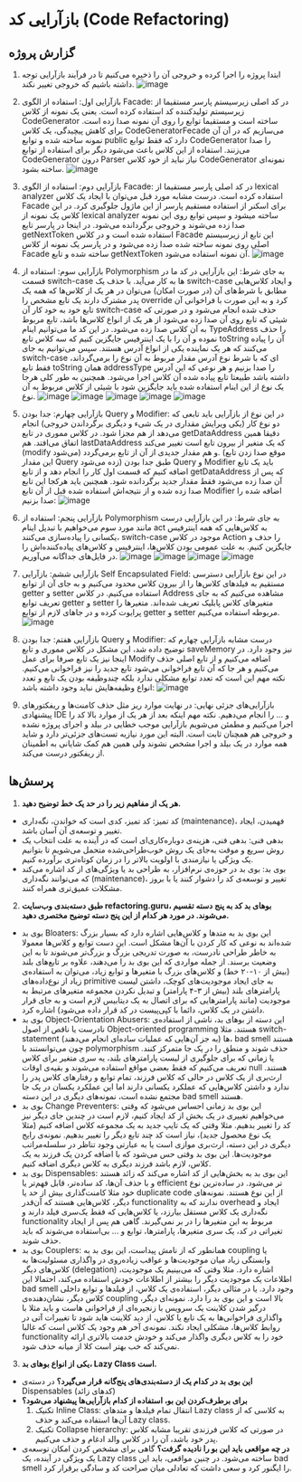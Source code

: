 # بازآرایی کد (Code Refactoring)
## گزارش پروژه
1. ابتدا پروژه را اجرا کرده و خروجی آن را ذخیره می‌کنیم تا در فرآیند بازآرایی توجه داشته باشیم که خروجی تغییر نکند.
![image](https://github.com/msrazavi/Refactoring_MiniJava_Compiler/assets/24840082/720109af-3ec9-41ab-90d4-c0343d74b3a9)

2. بازآرایی اول: استفاده از الگوی Facade:
   در کد اصلی زیرسیستم پارسر مستقیما از زیرسیستم تولیدکننده کد استفاده کرده است. یعنی یک نمونه از کلاس CodeGenerator ساخته است و مستقیما توابع را روی آن نمونه صدا زده است. برای کاهش پیچیدگی، یک کلاس CodeGeneratorFecade می‌سازیم که در آن آن نمونه ساخته شده و توابع public دارد که فقط توابع CodeGenerator را صدا می‌زنند. استفاده از این کلاس باعث می‌شود دیگر برای استفاده از توابع CodeGenerator درون Parser نیاز نباید از خود کلاس CodeGenerator نمونه‌ای ساخته بشود.
![image](https://github.com/msrazavi/Refactoring_MiniJava_Compiler/assets/24840082/634681c8-13ad-4644-b971-85badb4a28e3)

3. بازآرایی دوم: استفاده از الگوی Facade:
    در کد اصلی پارسر مستقیما از lexical analyzer استفاده کرده است. درست مشابه مورد قبل می‌توان با ایجاد یک کلاس Facade برای اسکنر از استفاده مستقیم پارسر از این ماژول جلوگیری کرد. در این کلاس یک نمونه از lexical analyzer ساخته میشود و سپس توابع روی این نمونه صدا زده می‌شوند و خروجی برگردانده می‌شود. در اینجا در پارسر تابع getNextToken استفاده شده است و در کلاس Facade این تابع از زیرسیستم اصلی روی نمونه ساخته شده صدا زده می‌شود و در پارسر یک نمونه از کلاس Facade ساخته شده و تابع getNextToken آن نمونه استفاده می‌شود.
  ![image](https://github.com/msrazavi/Refactoring_MiniJava_Compiler/assets/24840082/5d50bf8d-37ab-4843-96ec-8e1a917daf54)

4. بازآرایی سوم: استفاده از Polymorphism به جای شرط:
این بازآرایی در کد ما در قسمت switch-case ها به کار می‌آید. با حذف یک switch-case و ایجاد کلاس‌هایی مطابق با شرط‌های آن (در صورت امکان) می‌توان در هر یک از کلاس‌ها که همه یک پدر مشترک دارند یک تابع مشخص را override کرد و به این صورت با فراخوانی آن تابع خود به خود کار آن switch-case حذف شده انجام می‌شود و در صورتی که شیئی که تابع روی آن صدا زده می‌شود از هر یک از انواع کلاس‌ها باشد، تابع مربوط به آن کلاس صدا زده می‌شود. در این کد ما می‌توانیم اینام TypeAddress را حذف نموده و آن را با یک اینترفیس جایگزین کنیم که سه کلاس تابع toString آن را پیاده می‌کنند که هر یک نماینده یکی از انواع آدرس هستند. سپس می‌توانیم به جای switch-case ای که با شرط نوع آدرس مقدار مربوط به آن نوع را برمی‌گرداند، فقط تابع toString همان addressType را صدا بزنیم و هر نوعی که این آدرس داشته باشد طبیعتا تابع پیاده شده آن کلاس اجرا می‌شود. همچنین به طور کلی هرجا یک نوع از این اینام استفاده شده باید جایگزین شود با شیئی از کلاس مربوط به آن نوع.
![image](https://github.com/msrazavi/Refactoring_MiniJava_Compiler/assets/24840082/63d2266d-6691-4879-a484-7226bf85ea4c)
![image](https://github.com/msrazavi/Refactoring_MiniJava_Compiler/assets/24840082/7608a1dc-8f7f-44d9-bb03-6ec7039291c6)
![image](https://github.com/msrazavi/Refactoring_MiniJava_Compiler/assets/24840082/bf717126-5240-446f-b707-743b719936b3)
![image](https://github.com/msrazavi/Refactoring_MiniJava_Compiler/assets/24840082/cccea9f9-0849-4f28-ad88-ea4615b89813)
![image](https://github.com/msrazavi/Refactoring_MiniJava_Compiler/assets/24840082/b3748824-c59e-40d0-ba4f-114768bc9c51)



5. بازآرایی چهارم: جدا بودن Query و Modifier:
در این نوع از بازآرایی باید تابعی که دو نوع کار (یکی ویرایش مقداری در یک شیء و دیگری برگرداندن خروجی) انجام می‌دهد از هم مجزا شود. در کلاس مموری در تابع getDataAddress دقیقا همین اتفاق می‌افتد. هم lastDataAddress که یک متغیر از بیرون تابع است تغییر می‌کند (modify می‌شود) و هم مقدار جدیدی از آن از تابع برمی‌گردد. (موقع صدا زدن تابع این مقدار Query زده می‌شود) طبق جدا بودن Query و Modifier باید یک تابع اضافه کنیم که قسمت اول کار را انجام دهد و از تابع getDataAddress که پس از آن صدا زده می‌شود فقط مقدار جدید برگردانده شود. همچنین باید هرکجا این تابع صدا زده شده و از نتیجه‌اش استفاده شده قبل از آن تابع Modifier اضافه شده را صدا بزنیم:
![image](https://github.com/msrazavi/Refactoring_MiniJava_Compiler/assets/24840082/f726a50a-0e0c-4449-929a-fc01fed1d231)

6. بازآرایی پنجم: استفاده از Polymorphism به جای شرط:
   در این بازآرایی درست مانند مورد سوم می‌خواهیم با تبدیل اینام act به کلاس‌هایی که همه اینترفیس یکسانی را پیاده‌سازی می‌کنند، switch-case موجود در کلاس Action را حذف و جایگزین کنیم. به علت عمومی بودن کلاس‌ها، اینترفیس و کلاس‌های پیاده‌کننده‌اش را در فایل‌های جداگانه می‌آوریم.
   ![image](https://github.com/msrazavi/Refactoring_MiniJava_Compiler/assets/24840082/216ddabf-5f4c-4ddf-88fb-55775fd1e714)
![image](https://github.com/msrazavi/Refactoring_MiniJava_Compiler/assets/24840082/af59126c-8902-47df-a91d-63df8bd5c0cc)
![image](https://github.com/msrazavi/Refactoring_MiniJava_Compiler/assets/24840082/44e7b0db-d9d7-4a8a-ab41-3dea85fabe69)
![image](https://github.com/msrazavi/Refactoring_MiniJava_Compiler/assets/24840082/5e1d124d-f8f0-4c59-95b2-bb387a38e586)


7. بازآرایی ششم: بازآرایی Self Encapsulated Field:
    در این نوع بازآرایی دسترسی مستقیم به فیلدهای کلاس‌ها را از بیرون کلاس محدود می‌کنیم و به جای آن از توابع getter و setter استفاده می‌کنیم. در کلاس Address مشاهده می‌کنیم که به جای تعریف توابع getter و setter متغیرهای کلاس پابلیک تعریف شده‌اند. متغیرها را پرایوت کرده و در جاهای لازم از توابع getter و setter مربوطه استفاده می‌کنیم.
    ![image](https://github.com/msrazavi/Refactoring_MiniJava_Compiler/assets/24840082/84e61b26-5b3c-4ca0-933b-287bb7df4fba)

    
    

8. بازآرایی هفتم: جدا بودن Query و Modifier:
    درست مشابه بازآرایی چهارم که توضیح داده شد، این مشکل در کلاس مموری و تابع saveMemory نیز وجود دارد. در اینجا نیز یک تابع صرفا برای عمل Modify اضافه می‌کنیم و از تابع اصلی حذف می‌کنیم و هر جا که آن تابع فراخوانی می‌شود تابع جدید را نیز فراخوانی می‌کنیم. نکته مهم این است که تعدد توابع مشکلی ندارد بلکه چندوظیفه بودن یک تابع و تعدد انواع وظیفه‌هایش نباید وجود داشته باشد:
    ![image](https://github.com/msrazavi/Refactoring_MiniJava_Compiler/assets/24840082/b4b01a23-53e7-4b7a-92e3-34856d979b3c)

9. بازآرایی‌های جزئی نهایی: در نهایت موارد ریز مثل حذف کامنت‌ها و ریفکتورهای پیشنهادی IDE و ... را انجام می‌دهیم. نکته مهم اینکه بعد از هر یک از موارد بالا کد را اجرا می‌کنیم و مطمئن می‌شویم بازآرایی موجب خطایی در بیلد و اجرای پروژه نشده و خروجی هم همچنان ثابت است. البته این مورد نیازبه تست‌های جزئی‌تر دارد و شاید همه موارد در یک بیلد و اجرا مشخص نشوند ولی همین هم کمک شایانی به اطمینان از ریفکتور درست می‌کند. 





## پرسش‌ها
1. **هر یک از مفاهیم زیر را در حد یک خط توضیح دهید.**
- کد تمیز: کد تمیز، کدی است که خواندن، نگه‌داری (maintenance)، فهمیدن، ایجاد تغییر و توسعه‌ی آن آسان باشد.
- بدهی فنی: بدهی فنی، هزینه‌ی دوباره‌کاری‌ای است که در آینده به علت انتخاب یک روش سریع و موقت به‌جای یک روش خوب‌طراحی‌شده متحمل می‌شویم تا بتوانیم یک ویژگی یا نیازمندی با اولویت بالاتر را در زمان کوتاه‌تری برآورده کنیم.
- بوی بد: بوی بد در حوزه‌ی نرم‌افزار، به طراحی بد یا ویژگی‌های از کد اشاره می‌کند که می‌توانند نگه‌داری (maintenance)، تغییر و توسعه‌ی کد را دشوار کنند یا با بروز مشکلات عمیق‌تری همراه کنند.
2. **طبق دسته‌بندی وب‌سایت refactoring.guru، بوهای بد کد به پنج دسته تقسیم می‌شوند. در مورد هر کدام از این پنج دسته توضیح مختصری دهید.**
- بوی بد Bloaters: این بوی بد به متدها و کلاس‌هایی اشاره دارد که بسیار بزرگ شده‌اند به نوعی که کار کردن با آن‌ها مشکل است. این دست توابع و کلاس‌ها معمولا به خاطر طراحی نادرست، به صورت تدریجی بزرگ و بزرگ‌تر می‌شوند تا به این وضعیت برسند. از جمله مواردی که این بوی بد را می‌دهند، علاوه بر تابع‌های بلند (بیش از ۱۰-۲۰ خط) و کلاس‌های بزرگ با متغیر‌ها و توابع زیاد، می‌توان به استفاده‌ی زیاد از نوع‌داده‌های primitive به جای ایجاد موجودیت‌های کوچک، داشتن لیست پارامتر‌های بلند (بیش از ۳-۴ پارامتر) و تبدیل نکردن مجموعه متغیرهای مرتبط به موجودیت (مانند پارامتر‌هایی که برای اتصال به یک دیتابیس لازم است و به جای قرار داشتن در یک کلاس، دائما با کپی‌پیست در کد قرار داده می‌شود) اشاره کرد.
- بوی بد Object-Orientation Abusers: این دسته از بو‌های بد،‌ ناشی از استفاده‌ی نادرست یا ناقص از اصول Object-oriented programming هستند. مثلا switch-statement ها (به جز آن‌هایی که عملیات ساده‌ای انجام می‌دهند)، bad smell هستند چون می‌توانستند با polymorphism حذف شوند و منطق را در یک جا متمرکز کنند. یا زمانی که برای جلوگیری از لیست پارامترهای بلند، یه سری متغیر برای کلاس تعریف می‌کنیم که فقط بعضی مواقع استفاده می‌شوند و بقیه‌ی اوقات null هستند. ارث‌بری از یک کلاس در حالی که کلاس فرزند، تمام توابع و رفتارهای کلاس پدر را ندارد و داشتن کلاس‌هایی که عملکرد یکسانی دارند اما این عملکرد یکسان در یک جا مجتمع نشده است، نمونه‌های دیگری در این دسته bad smell هستند.
- بوی بد Change Preventers: این بوی بد زمانی احساس می‌شود که وقتی می‌خواهیم تغییری در یک بخش از کد ایجاد کنیم، لازم است در چندین جای دیگر نیز کد را تغییر بدهیم. مثلا وقتی که یک تایپ جدید به یک مجموعه کلاس اضافه کنیم (مثلا یک نوع محصول جدید)، نیاز است کد چند تابع دیگر را تغییر بدهیم. نمونه‌ی رایج دیگری در این دسته، ارث‌بری موازی است یا به عبارتی وجود تناظر در سلسله‌مراتب موجودیت‌ها. این بوی بد وقتی حس می‌شود که با اضافه کردن یک فرزند به یک کلاس، لازم باشد فرزند دیگری به کلاس دیگری اضافه کنیم.
- بوی بد Dispensables: این بوی بد به بخش‌هایی از کد اشاره می‌کند که زائد هستند و با حذف آن‌ها، کد ساده‌تر، قابل فهم‌تر یا efficient تر می‌شود. در ساده‌ترین نوع خود مثلا کامنت‌گذاری بیش از حد یا duplicate code از این نوع هستند. نمونه‌های دیگر، کلاس‌هایی هستند که آن‌قدر functionality ندارند که به overhead ایجاد و نگه‌داری یک کلاس مستقل بیارزد، یا کلاس‌هایی که فقط یک‌سری فیلد دارند و functionality مربوط به این متغیرها را در بر نمی‌گیرند. گاهی هم پس از ایجاد تغیراتی در کد، یک سری متغیر‌ها، پارامتر‌ها، توابع و ... بی‌استفاده می‌شوند که باید حذف شوند.
- بوی بد Couplers: همانطور که از نامش پیداست، این بوی بد به coupling یا وابستگی زیاد میان موجودیت‌ها و عواقب زیاده‌روی در واگذاری مسئولیت‌ها به کلاس‌های دیگر (delegation) اشاره دارد. مثلا وقتی که می‌بینیم یک موجودیت، اطلاعات یک موجودیت دیگر را بیشتر از اطلاعات خودش استفاده می‌کند، احتمالا این bad smell وجود دارد. یا در مثالی دیگر، استفاده‌ی یک کلاس، از فیلد‌ها و توابع داخلی کلاس دیگر، نشان‌دهنده‌ی coupling بالا است و این بوی بد را دارد. نمونه‌ای دیگر، درگیر شدن کلاینت یک سرویس با زنجیره‌ای از فراخوانی هاست و باید مثلا با واگذاری فراخوانی‌ها به یک تابع یا کلاس، از دید کلاینت هاید شود تا تغییرات آتی در روابط کلاس‌ها، مشکلی ایجاد نکند. نمونه‌ی آخر هم وجود یک کلاس است که غالبا functionality خود را به کلاس دیگری واگذار می‌کند و خودش خدمت بالاتری ارائه نمی‌کند که خب بهتر است کلا از میانه حذف شود.
3. **یکی از انواع بوهای بد، Lazy Class است.**
  - **این بوی بد در کدام یک از دسته‌بندی‌های پنج‌گانه قرار می‌گیرد؟** در دسته‌ی Dispensables (کد‌های زائد)
  - **برای برطرف‌کردن این بو، استفاده از کدام بازآرایی‌ها پیشنهاد می‌شود؟**
    1. تکنیک Inline Class: انتقال تمام فیلدها و متد‌های Lazy class به کلاسی که از آن‌ها استفاده می‌کند و حذف Lazy class.
    2. تکنیک Collapse hierarchy: در صورتی که کلاس فرزندی تقریبا مشابه کلاس پدر خود باشد، آن را در کلاس والد ادغام و حذف می‌کنیم.
- **در چه مواقعی باید این بو را نادیده گرفت؟** گاهی برای مشخص کردن امکان توسعه‌ی یک ویژگی در آینده، یک Lazy class ساخته می‌شود. در چنین مواقعی، باید این bad smell را ایگنور کرد و سعی داشت که تعادلی میان صراحت کد و سادگی برقرار کرد.
